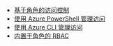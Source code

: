 - [基于角色的访问控制](../articles/active-directory/role-based-access-control-configure.md)
- [使用 Azure PowerShell 管理访问](../articles/active-directory/role-based-access-control-manage-access-powershell.md)
- [使用 Azure CLI 管理访问](../articles/active-directory/role-based-access-control-manage-access-azure-cli.md)
- [内置于角色的 RBAC](../articles/active-directory/role-based-access-built-in-roles.md)

<!---HONumber=Mooncake_0704_2016-->